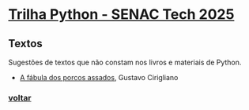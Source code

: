 # [Trilha Python - SENAC Tech 2025](index.md)

## Textos

Sugestões de textos que não constam nos livros e materiais de Python. 

- [A fábula dos porcos assados](textos/porcosassados.md), Gustavo Cirigliano 

### [voltar](index.md)